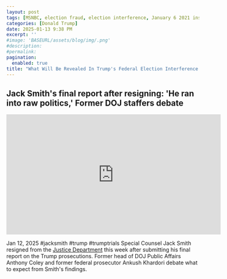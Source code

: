 ```yaml
---
layout: post
tags: [MSNBC, election fraud, election interference, January 6 2021 insurrection, politics]
categories: [Donald Trump]
date: 2025-01-13 9:38 PM
excerpt: ''
#image: 'BASEURL/assets/blog/img/.png'
#description:
#permalink:
pagination: 
  enabled: true
title: "What Will Be Revealed In Trump's Federal Election Interference Case?"
---
```



## Jack Smith's final report after resigning: 'He ran into raw politics,' Former DOJ staffers debate

<iframe width="560" height="315" src="https://www.youtube.com/embed/7-VdcyL8GXY?si=bmxhyNMAvvZx9rdd" title="YouTube video player" frameborder="0" allow="accelerometer; autoplay; clipboard-write; encrypted-media; gyroscope; picture-in-picture; web-share" referrerpolicy="strict-origin-when-cross-origin" allowfullscreen></iframe>

Jan 12, 2025  #jacksmith #trump #trumptrials
Special Counsel Jack Smith resigned from the [Justice Department](https://www.justice.gov/) this week after submitting his final report on the Trump prosecutions. Former head of DOJ Public Affairs Anthony Coley and former federal prosecutor Ankush Khardori debate what to expect from Smith's findings.

